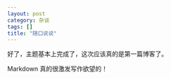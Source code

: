```yaml
---
layout: post
category: 杂谈
tags: []
title: "随口说说"
---
```


好了，主题基本上完成了，这次应该真的是第一篇博客了。

Markdown 真的很激发写作欲望的！

